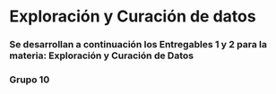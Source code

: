 # Exploración y Curación de datos
### Se desarrollan a continuación los Entregables 1 y 2 para la materia: Exploración y Curación de Datos

### Grupo 10
